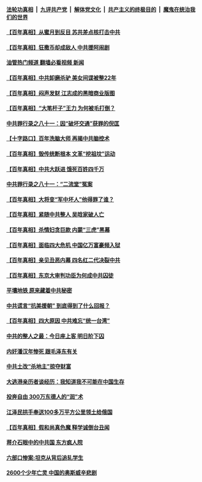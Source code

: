 ####  [法轮功真相](../../../../basic/blob/master/README.md?t=07300601) &nbsp;|&nbsp; [九评共产党](../../../../9ping.md/blob/master/README.md?t=07300601) &nbsp;|&nbsp; [解体党文化](../../../../jtdwh.md/blob/master/README.md?t=07300601)  &nbsp;|&nbsp; [共产主义的终极目的](../../../../gczydzjmd.md/blob/master/README.md?t=07300601) &nbsp;|&nbsp; [魔鬼在统治我们的世界](../../../../mgztzwmdsj.md/blob/master/README.md?t=07300601) 

#### [【百年真相】从蜜月到反目 苏共差点核打击中共](../pages/prog1699/a103490158.md?t=07300601) 

#### [【百年真相】狂撒币却成敌人 中共援阿闹剧](../pages/prog1699/a103487696.md?t=07300601) 

#### [油管热门频道 翻墙必看视频 新闻](http://45.76.130.85:81/youtube.html?07300601)

#### [【百年真相】中共卸磨杀驴 美女间谍被整22年](../pages/prog1699/a103484370.md?t=07300601) 

#### [【百年真相】闷声发财 江志成的黑暗商业版图](../pages/prog1699/a103479888.md?t=07300601) 

#### [【百年真相】“大笔杆子”王力 为何被毛打倒？](../pages/prog1699/a103477542.md?t=07300601) 

#### [中共罪行录之八十一：因“破坏交通”获罪的倪匡](../pages/prog1699/a103475963.md?t=07300601) 

#### [【十字路口】百年洗脑大师 再揭中共脑控术](../pages/prog1699/a103474784.md?t=07300601) 

#### [【百年真相】毁传统断根本 文革“挖祖坟”运动](../pages/prog1699/a103474485.md?t=07300601) 

#### [【百年真相】中共大跃进 饿死百姓四千万](../pages/prog1699/a103471982.md?t=07300601) 

#### [中共罪行录之八十一：“二流堂”冤案](../pages/prog1699/a103471560.md?t=07300601) 

#### [【百年真相】大将变“军中坏人”他得罪了谁？](../pages/prog1699/a103469420.md?t=07300601) 

#### [【百年真相】紧随中共整人 吴晗家破人亡](../pages/prog1699/a103466855.md?t=07300601) 

#### [【百年真相】杀情妇贪巨款 内蒙“三虎”黑幕](../pages/prog1699/a103463940.md?t=07300601) 

#### [【百年真相】面临四大危机 中国亿万富豪频入狱](../pages/prog1699/a103461688.md?t=07300601) 

#### [【百年真相】亲见丑恶内幕 四名红二代决裂中共](../pages/prog1699/a103458481.md?t=07300601) 

#### [【百年真相】东京大审判功臣为何成中共囚徒](../pages/prog1699/a103455378.md?t=07300601) 

#### [平壤地铁 原来藏着中共秘密](../pages/prog1699/a103454507.md?t=07300601) 

#### [中共谎言“抗美援朝” 到底得到了什么回报？](../pages/prog1699/a103453108.md?t=07300601) 

#### [【百年真相】四大原因 中共难忘“统一台湾”](../pages/prog1699/a103452802.md?t=07300601) 

#### [中共的整人之最：今日座上客 明日阶下囚](../pages/prog1699/a103452045.md?t=07300601) 

#### [内奸潘汉年惨死 跟毛泽东有关](../pages/prog1699/a103451336.md?t=07300601) 

#### [中共土改“杀地主”掠夺财富](../pages/prog1699/a103450269.md?t=07300601) 

#### [大逃港亲历者谈经历：我知道我不可能在中国生存](../pages/prog1699/a103449594.md?t=07300601) 

#### [投奔自由 300万东德人的“润”术](../pages/prog1699/a103449315.md?t=07300601) 

#### [江泽民拱手奉送100多万平方公里领土给俄国](../pages/prog1699/a103449311.md?t=07300601) 

#### [【百年真相】假和尚真色魔 释学诚倒台丑闻](../pages/prog1699/a103449297.md?t=07300601) 

#### [蒋介石眼中的中共国 东方疯人院](../pages/prog1699/a103448415.md?t=07300601) 

#### [六部口惨案:坦克从背后追轧学生](../pages/prog1699/a103446835.md?t=07300601) 

#### [2600个少年亡灵 中国的奥斯威辛悲剧](../pages/prog1699/a103445715.md?t=07300601) 

<img src='http://gfw-breaker.win/goodnews/indexes/prog1699.md' width='0px' height='0px'/>

